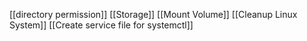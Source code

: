 [[directory permission]]
[[Storage]]
[[Mount Volume]]
[[Cleanup Linux System]]
[[Create service file for systemctl]]